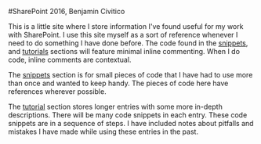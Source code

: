 #SharePoint 2016, Benjamin Civitico

This is a little site where I store information I've found useful for my work with SharePoint. I use this site myself as a sort of reference whenever I need to do something I have done before. The code found in the [snippets](.?p=2), and [tutorials](.?p=1) sections will feature minimal inline commenting. When I do code, inline comments are contextual.

The [snippets](.?p=2) section is for small pieces of code that I have had to use more than once and wanted to keep handy. The pieces of code here have references wherever possible.

The [tutorial](.?p=1) section stores longer entries with some more in-depth descriptions. There will be many code snippets in each entry. These code snippets are in a sequence of steps. I have included notes about pitfalls and mistakes I have made while using these entries in the past.